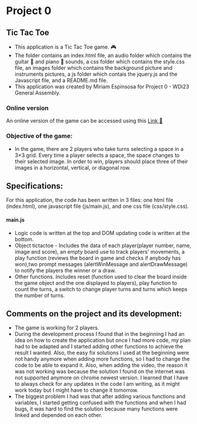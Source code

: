 # Project 0
## Tic Tac Toe
- This application is a Tic Tac Toe game.   :video_game:
- The folder contains an index.html file, an audio folder which contains the guitar :guitar: and piano :musical_keyboard: sounds, a css folder which contains the style.css file, an images folder which contains the background picture and instruments pictures, a js folder which contais the jquery.js and the Javascript file, and a README.md file.
- This application was created by Miriam Espinsosa for Project 0 - WDi23 General Assembly.

### Online version
An online version of the game can be accessed using this  [Link  :link:](https://miriambej.github.io/tic-tac-toe/)

### Objective of the game:
- In the game, there are 2 players who take turns selecting a space in a 3×3 grid. Every time a player selects a space, the space changes to their selected image. In order to win, players should place three of their images in a horizontal, vertical, or diagonal row.

## Specifications:
For this application, the code has been written in 3 files: one html file (index.html), one javascript file (js/main.js), and one css file (css/style.css).


#### main.js
* Logic code is written at the top and DOM updating code is written at the bottom.
* Object tictactoe - Includes the data of each player(player number, name, image and score), an empty board use to track players' movements, a play function (reviews the board in game and checks if anybody has won),two prompt messages (alertWinMessage and alertDrawMessage) to notify the players the winner or a draw.
* Other functions. Includes reset (function used to clear the board inside the game object and the one displayed to players), play function to count the turns, a switch to change player turns and turns which keeps the number of turns.

## Comments on the project and its development:
* The game is working for 2 players.
* During the development process I found that in the beginning I had an idea on how to create the application but once I had more code, my plan had to be adapted and I started adding other functions to achieve the result I wanted. Also, the easy fix solutions I used at the beginning were not handy anymore when adding more functions, so I had to change the code to be able to expand it. Also, when adding the video, the reason it was not working was because the solution I found on the internet was not supported anymore on chrome newest version. I learned that I have to always check for any updates in the code I am writing, as it might work today but I might have to change it tomorrow.
* The biggest problem I had was that after adding various functions and variables, I started getting confused with the functions and when I had bugs, it was hard to find the solution because many functions were linked and depended on each other.
